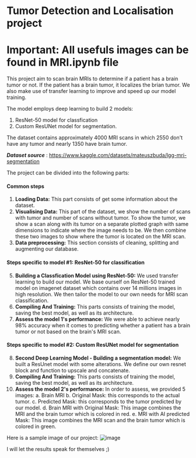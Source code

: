 # Tumor Detection and Localisation project

# Important: All usefuls images can be found in MRI.ipynb file

This project aim to scan brain MRIs to determine if a patient has a brain tumor or not. If the patient has a brain tumor, it localizes the brian tumor. We also make use of transfer learning to improve and speed up our model training.

The model employs deep learning to build 2 models:
  1. ResNet-50 model for classfication
  2. Custom ResUNet model for segmentation.

The dataset contains approximately 4000 MRI scans in which 2550 don't have any tumor and nearly 1350 have brain tumor. 

**_Dataset source_** : https://www.kaggle.com/datasets/mateuszbuda/lgg-mri-segmentation

The project can be divided into the following parts:

#### Common steps

  1. **Loading Data:** This part consists of get some information about the dataset.
  2. **Visualising Data:** This part of the dataset, we show the number of scans with tumor and number of scans without tumor. To show the tumor, we show a scan along with its tumor on a separate plotted graph with same dimensions to indicate where the image needs to be. We then combine these two images to show where the tumor is located on the MRI scan.
  3. **Data preprocessing:** This section consists of cleaning, splitting and augmenting our database.

#### Steps specific to model #1: ResNet-50 for classification

  5. **Building a Classfication Model using ResNet-50:** We used transfer learning to build our model. We base ourself on ResNet-50 trained model on imagenet dataset which contains over 14 millions images in high resolution. We then tailor the model to our own needs for MRI scan classification.
  6. **Compiling And Training:** This parts consists of training the model, saving the best model, as well as its architecture.
  7. **Assess the model 1's performance:** We were able to achieve  nearly 98% accuracy when it comes to predicting whether a patient has a brain tumor or not based on the brain's MRI scan.

#### Steps specific to model #2: Custom ResUNet model for segmentation
  8. **Second Deep Learning Model - Building a segmentation model:** We built a ResUnet model with some alterations. We define our own resnet block and function to upscale and concatenate.
  9. **Compiling And Training:** This parts consists of training the model, saving the best model, as well as its architecture.
  10. **Assess the model 2's performance:** In order to assess, we provided 5 images:
      a. Brain MRI
      b. Original Mask: this corresponds to the actual tumor.
      c. Predicted Mask: this corresponds to the tumor predicted by our model.
      d. Brain MRI with Original Mask: This image combines the MRI and the brain tumor which is colored in red.
      e. MRI with AI predicted Mask: This image combines the MRI scan and the brain tumor which is colored in green.

Here is a sample image of our project:
![image](https://github.com/AA789-ai/TumorDetection/assets/97749196/2281e5bf-5bdc-4cf1-9f59-823604cae59a)

I will let the results speak for themselves ;)

